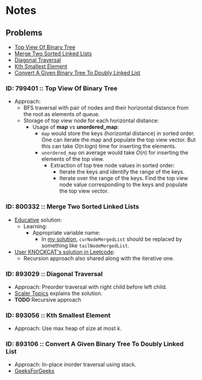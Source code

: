 # Notes

## Problems

- [Top View Of Binary Tree](#id-799401--top-view-of-binary-tree)
- [Merge Two Sorted Linked Lists](#id-800332--merge-two-sorted-linked-lists)
- [Diagonal Traversal](#id-893029--diagonal-traversal)
- [Kth Smallest Element](#id-893056--kth-smallest-element)
- [Convert A Given Binary Tree To Doubly Linked List](#id-893106--convert-a-given-binary-tree-to-doubly-linked-list)

### ID: 799401 :: Top View Of Binary Tree

- Approach: 
  - BFS traversal with pair of nodes and their horizontal distance from the root as elements of queue.
  - Storage of top view node for each horizontal distance:
    - Usage of **map** vs **unordered_map**:
      - ```map``` would store the keys (horizontal distance) in sorted order. One can iterate the map and populate the top view vector. But this can take $O(n\,logn)$ time for inserting the elements.
      - ```unordered_map``` on average would take $O(n)$ for inserting the elements of the top view.
        - Extraction of top tree node values in sorted order:
          - Iterate the keys and identify the range of the keys.
          - Iterate over the range of the keys. Find the top view node value corresponding to the keys and populate the top view vector.

### ID: 800332 :: Merge Two Sorted Linked Lists

- [Educative](https://www.educative.io/merge-two-sorted-linked-lists) solution:
  - Learning:
    - Appropriate variable name:
      - In [my solution](../src/merge_two_sorted_linked_lists.cpp), ```curNodeMergedList``` should be replaced by something like ```tailNodeMergedList```.
- [User KNOCKCAT's solution in Leetcode](https://leetcode.com/problems/merge-two-sorted-lists/solutions/1826666/c-easy-to-understand-2-approaches-recursive-iterative/):
  - Recursion approach also shared along with the iterative one.

### ID: 893029 :: Diagonal Traversal

- Approach: Preorder traversal with right child before left child.
- [Scaler Topics](https://www.scaler.com/topics/diagonal-traversal-of-binary-tree/) explains the solution.
- **TODO** Recursive approach

### ID: 893056 :: Kth Smallest Element

- Approach: Use max heap of size at most $k$.

### ID: 893106 :: Convert A Given Binary Tree To Doubly Linked List

- Approach: In-place inorder traversal using stack.
- [GeeksForGeeks](https://www.geeksforgeeks.org/convert-binary-tree-to-doubly-linked-list-by-keeping-track-of-visited-node/)
